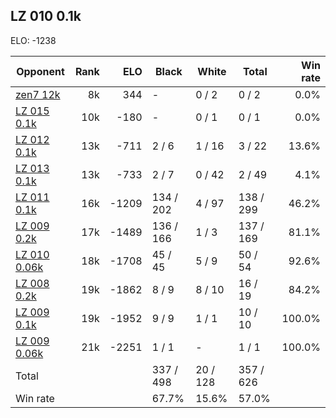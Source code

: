 ## LZ 010 0.1k ##

ELO: -1238

Opponent | Rank | ELO | Black | White | Total | Win rate
---------|-----:|----:|-------|-------|-------|-------:
[zen7 12k](zen7%2012k.md) | 8k | 344 | - | 0 / 2 | 0 / 2 | 0.0%
[LZ 015 0.1k](LZ%20015%200.1k.md) | 10k | -180 | - | 0 / 1 | 0 / 1 | 0.0%
[LZ 012 0.1k](LZ%20012%200.1k.md) | 13k | -711 | 2 / 6 | 1 / 16 | 3 / 22 | 13.6%
[LZ 013 0.1k](LZ%20013%200.1k.md) | 13k | -733 | 2 / 7 | 0 / 42 | 2 / 49 | 4.1%
[LZ 011 0.1k](LZ%20011%200.1k.md) | 16k | -1209 | 134 / 202 | 4 / 97 | 138 / 299 | 46.2%
[LZ 009 0.2k](LZ%20009%200.2k.md) | 17k | -1489 | 136 / 166 | 1 / 3 | 137 / 169 | 81.1%
[LZ 010 0.06k](LZ%20010%200.06k.md) | 18k | -1708 | 45 / 45 | 5 / 9 | 50 / 54 | 92.6%
[LZ 008 0.2k](LZ%20008%200.2k.md) | 19k | -1862 | 8 / 9 | 8 / 10 | 16 / 19 | 84.2%
[LZ 009 0.1k](LZ%20009%200.1k.md) | 19k | -1952 | 9 / 9 | 1 / 1 | 10 / 10 | 100.0%
[LZ 009 0.06k](LZ%20009%200.06k.md) | 21k | -2251 | 1 / 1 | - | 1 / 1 | 100.0%
Total | | | 337 / 498 | 20 / 128 | 357 / 626 | 
Win rate| | | 67.7% | 15.6% | 57.0% | 
